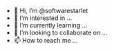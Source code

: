 - 👋 Hi, I’m @softwarestarlet
- 👀 I’m interested in ...
- 🌱 I’m currently learning ...
- 💞️ I’m looking to collaborate on ...
- 📫 How to reach me ...

<!---
softwarestarlet/softwarestarlet is a ✨ special ✨ repository because its `README.md` (this file) appears on your GitHub profile.
You can click the Preview link to take a look at your changes.
--->
